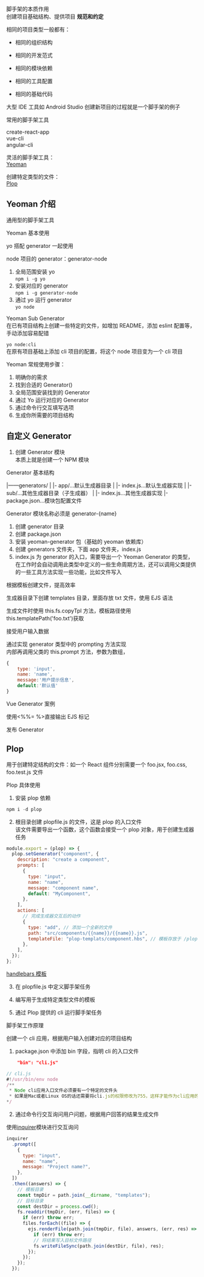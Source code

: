 脚手架的本质作用  
创建项目基础结构、提供项目 **规范和约定**

相同的项目类型一般都有：

- 相同的组织结构

- 相同的开发范式

- 相同的模块依赖

- 相同的工具配置

- 相同的基础代码

大型 IDE 工具如 Android Studio 创建新项目的过程就是一个脚手架的例子

常用的脚手架工具

create-react-app  
vue-cli  
angular-cli

灵活的脚手架工具：  
[Yeoman](https://yeoman.io/)

创建特定类型的文件：  
[Plop](https://plopjs.com/)

## Yeoman 介绍

通用型的脚手架工具

Yeoman 基本使用

yo 搭配 generator 一起使用

node 项目的 generator：generator-node

1. 全局范围安装 yo  
   `npm i -g yo`
2. 安装对应的 generator  
   `npm i -g generator-node`
3. 通过 yo 运行 generator  
   `yo node`

Yeoman Sub Generator  
在已有项目结构上创建一些特定的文件，如增加 README，添加 eslint 配置等，手动添加容易配错

`yo node:cli`  
在原有项目基础上添加 cli 项目的配置，将这个 node 项目变为一个 cli 项目

Yeoman 常规使用步骤：

1. 明确你的需求
2. 找到合适的 Generator()
3. 全局范围安装找到的 Generator
4. 通过 Yo 运行对应的 Generator
5. 通过命令行交互填写选项
6. 生成你所需要的项目结构

## 自定义 Generator

1. 创建 Generator 模块  
   本质上就是创建一个 NPM 模块

Generator 基本结构

|——generators/
| |- app/...默认生成器目录
| |- index.js...默认生成器实现
| |- sub/...其他生成器目录（子生成器）
| |- index.js...其他生成器实现
|-package.json...模块包配置文件

Generator 模块名称必须是 generator-{name}

1. 创建 generator 目录
2. 创建 package.json
3. 安装 yeoman-generator 包（基础的 yeoman 依赖库）
4. 创建 generators 文件夹，下面 app 文件夹，index.js
5. index.js 为 generator 的入口，需要导出一个 Yeoman Generator 的类型，在工作时会自动调用此类型中定义的一些生命周期方法，还可以调用父类提供的一些工具方法实现一些功能，比如文件写入

根据模板创建文件，提高效率

生成器目录下创建 templates 目录，里面存放 txt 文件，使用 EJS 语法

生成文件时使用 this.fs.copyTpl 方法，模板路径使用 this.templatePath('foo.txt')获取

接受用户输入数据

通过实现 generator 类型中的 prompting 方法实现  
内部再调用父类的 this.prompt 方法，参数为数组，

```javascript
{
    type: 'input',
    name: 'name',
    message:'用户提示信息',
    default:'默认值'
}
```

Vue Generator 案例

使用<%%= %>直接输出 EJS 标记

发布 Generator

## Plop

用于创建特定结构的文件：如一个 React 组件分别需要一个 foo.jsx, foo.css, foo.test.js 文件

Plop 具体使用

1. 安装 plop 依赖

```javascript
npm i -d plop
```

2. 根目录创建 plopfile.js 的文件，这是 plop 的入口文件  
   该文件需要导出一个函数，这个函数会接受一个 plop 对象，用于创建生成器任务

```javascript
module.export = (plop) => {
  plop.setGenerator("component", {
    description: "create a component",
    prompts: [
      {
        type: "input",
        name: "name",
        message: "component name",
        default: "MyComponent",
      },
    ],
    actions: [
      // 完成生成器交互后的动作
      {
        type: "add", // 添加一个全新的文件
        path: "src/components/{{name}}/{{name}}.js",
        templateFile: "plop-templats/component.hbs", // 模板存放于 /plop-templates文件夹下，模板使用hbs模板引擎
      },
    ],
  });
};
```

[handlebars 模板](https://handlebarsjs.com/)

3. 在 plopfile.js 中定义脚手架任务

4. 编写用于生成特定类型文件的模板
5. 通过 Plop 提供的 cli 运行脚手架任务

脚手架工作原理

创建一个 cli 应用，根据用户输入创建对应的项目结构

1. package.json 中添加 bin 字段，指明 cli 的入口文件

```json
    "bin": "cli.js"
```

```javascript
// cli.js
#!/usr/bin/env node
/**
 * Node cli应用入口文件必须要有一个特定的文件头
 * 如果是Mac或者Linux OS的话还需要将cli.js的权限修改为755，这样才能作为cli应用的入口
*/
```

2. 通过命令行交互询问用户问题，根据用户回答的结果生成文件

使用[inquirer](https://www.npmjs.com/package/inquirer)模块进行交互询问

```javascript
inquirer
  .prompt([
    {
      type: "input",
      name: "name",
      message: "Project name?",
    },
  ])
  .then((answers) => {
    // 模板目录
    const tmpDir = path.join(__dirname, "templates");
    // 目标目录
    const destDir = process.cwd();
    fs.readdir(tmpDir, (err, files) => {
      if (err) throw err;
      files.forEach((file) => {
        ejs.renderFile(path.join(tmpDir, file), answers, (err, res) => {
          if (err) throw err;
          // 将结果写入目标文件路径
          fs.writeFileSync(path.join(destDir, file), res);
        });
      });
    });
  });
```

